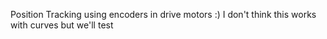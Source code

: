 Position Tracking using encoders in drive motors :)
I don't think this works with curves but we'll test
